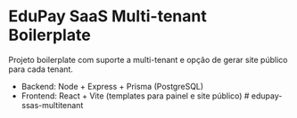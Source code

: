 # EduPay SaaS Multi-tenant Boilerplate
Projeto boilerplate com suporte a multi-tenant e opção de gerar site público para cada tenant.
- Backend: Node + Express + Prisma (PostgreSQL)
- Frontend: React + Vite (templates para painel e site público)
#   e d u p a y - s s a s - m u l t i t e n a n t  
 